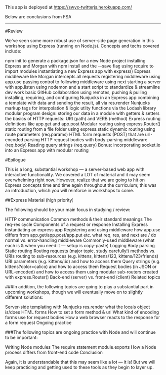 This app is deployed at <https://swyx-twitterjs.herokuapp.com/>

Below are conclusions from FSA

---

#Review

We've seen some more robust use of server-side page generation in this workshop using Express (running on Node.js). Concepts and techs covered include:

npm init to generate a package.json for a new Node project
installing Express and Morgan with npm install and the --save flag
using require to import modules
instantiating a new Express app with express()
Express middleware like Morgan intercepts all requests
registering middleware using app.use
passing control to following middleware using next
starting a server with app.listen
using nodemon and a start script to standardize & streamline dev work
basic GitHub collaboration using remotes, pushing & pulling
installing, requiring, and configuring Nunjucks in an Express app
combining a template with data and sending the result, all via res.render
Nunjucks markup tags for interpolation & logic
utlity functions via the Lodash library
modular program design: storing our data in a module with getters & setters
the basics of HTTP requests: URI (path) and VERB (method)
Express routing definitions like app.get and app.post
Modular routing using express.Router()
static routing from a file folder using express.static
dynamic routing using route parameters (req.params)
HTML form requests (POST) that are url-encoded
parsing HTTP request bodies with body-parsing middleware (req.body)
Reading query strings (req.query)
Bonus: incorporating socket.io into an Express app with modular routing

#Epilogue

This is a long, substantial workshop — a server-based web app with interactive functionality. We covered a LOT of material and it may seem overwhelming right now. However, realize that we are going to hit on Express concepts time and time again throughout the curriculum; this was an introduction, which you will reinforce in workshops to come.

##Express Material (high priority)

The following should be your main focus in studying / review:

HTTP communication
Common methods & their standard meanings
The req-res cycle
Components of a request or response
Installing Express
Instantiating an express app
Registering and using middleware
how app.use differs from app.get/app.post/app.put etc.
what req, res, and next are / do
normal vs. error-handling middleware
Commonly-used middleware (what each is & when you need it — setup is copy-paste)
Logging
Body parsing
Static routing
Routing requests (major topic, study carefully!)
methods vs. URIs
routing to sub-resources (e.g. kittens, kittens/123, kittens/123/friends)
URI parameters (e.g. kittens/:id) and how to access them
Query strings (e.g. kittens?color=calico) and how to access them
Request bodies (in JSON or URL-encoded) and how to access them
using modular sub-routers created with express.Router()
Back-end (server) vs. front-end (client)
Related topics

###In addition, the following topics are going to play a substantial part in upcoming workshops, though we will eventually move on to slightly different solutions:

Server-side templating with Nunjucks
res.render
what the locals object is/does
HTML forms
How to set a form method & uri
What kind of encoding forms use for request bodies
How a web browser reacts to the response for a form request
Ongoing practice

###The following topics are ongoing practice with Node and will continue to be important:

Writing Node modules
The require statement
module.exports
How a Node process differs from front-end code
Conclusion

Again, it is understandable that this may seem like a lot — it is! But we will keep practicing and getting used to these tools as they begin to layer up.